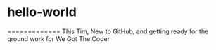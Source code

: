 # hello-world
=============
This Tim, 
New to GitHub, and getting ready for the ground work for We Got The Coder
